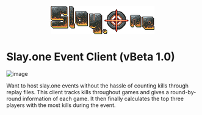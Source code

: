 <div align="center">
  <img src="./imgs/logo.png" alt="Logo" />
</div>

# Slay.one Event Client (vBeta 1.0)
![image](https://media.discordapp.net/attachments/1320954533240897536/1342944919626584114/image.png?ex=67bb7a6b&is=67ba28eb&hm=4fd720a811badf46ddef83f71bf3bc18d1acfc73786b2c26342a948e1a73de14&=&format=webp&quality=lossless&width=2014&height=1108)

Want to host slay.one events without the hassle of counting kills through replay files. This client tracks kills throughout games and gives a round-by-round information of each game. It then finally calculates the top three players with the most kills during the event.  
